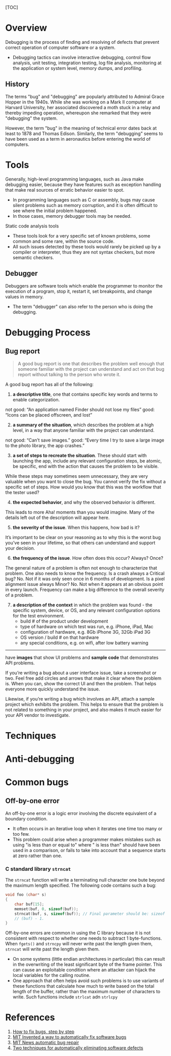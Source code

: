 [TOC]

# Overview

Debugging is the process of finding and resolving of defects that
prevent correct operation of computer software or a system.
- Debugging tactics can involve interactive debugging, control flow
  analysis, unit testing, integration testing, log file analysis,
  monitoring at the application or system level, memory dumps, and
  profiling.

## History

The terms "bug" and "debugging" are popularly attributed to Admiral
Grace Hopper in the 1940s. While she was working on a Mark II computer
at Harvard University, her associated discovered a moth stuck in a relay
and thereby impeding operation, whereupon she remarked that they were
"debugging" the system.

However, the term "bug" in the meaning of technical error dates back at
least to 1878 and Thomas Edison. Similarly, the term "debugging" seems
to have been used as a term in aeronautics before entering the world of
computers.

# Tools

Generally, high-level programming languages, such as Java make debugging
easier, because they have features such as exception handling that make
real sources of erratic behavior easier to spot.
- In programming languages such as C or assembly, bugs may cause silent
  problems such as memory corruption, and it is often difficult to see
  where the initial problem happened.
- In those cases, memory debugger tools may be needed.

Static code analysis tools
- These tools look for a very specific set of known problems, some
  common and some rare, within the source code.
- All such issues detected by these tools would rarely be picked up by a
  compiler or interpreter, thus they are not syntax checkers, but more
  semantic checkers.

## Debugger

Debuggers are software tools which enable the programmer to monitor the
execution of a program, stop it, restart it, set breakpoints, and change
values in memory.
- The term "debugger" can also refer to the person who is doing the
  debugging.


# Debugging Process

## Bug report

>A good bug report is one that describes the problem well enough that
>someone familiar with the project can understand and act on that bug
>report without talking to the person who wrote it.

A good bug report has all of the following:

1. **a descriptive title**, one that contains specific key words and
   terms to enable categorization.

not good: “An application named Finder should not lose my files” good:
“Icons can be placed offscreen, and lost”

2. **a summary of the situation**, which describes the problem at a high
   level, in a way that anyone familiar with the project can understand.

not good: “Can’t save images.” good: “Every time I try to save a large
image to the photo library, the app crashes.”

3. **a set of steps to recreate the situation**.  These should start
   with launching the app, include any relevant configuration steps, be
   atomic, be specific, end with the action that causes the problem to
   be visible.

While these steps may sometimes seem unnecessary, they are very valuable
when you want to close the bug. You cannot verify the fix without a
specific set of steps. How would you know that this was the workflow
that the tester used?

4. **the expected behavior**, and why the observed behavior is
   different.

This leads to more Aha! moments than you would imagine. Many of the
details left out of the description will appear here.

5. **the severity of the issue**.  When this happens, how bad is it?

It’s important to be clear on your reasoning as to why this is the worst
bug you’ve seen in your lifetime, so that others can understand and
support your decision.

6. **the frequency of the issue**.  How often does this occur? Always?
   Once?

The general nature of a problem is often not enough to characterize that
problem. One also needs to know the frequency. Is a crash always a
Critical bug?  No.  Not if it was only seen once in 6 months of
development. Is a pixel alignment issue always Minor?  No.  Not when it
appears at an obvious point in every launch. Frequency can make a big
difference to the overall severity of a problem.

7. **a description of the context** in which the problem was found - the
   specific system, device, or OS, and any relevant configuration
   options for the test environment.
    - build # of the product under development
    - type of hardware on which test was run, e.g. iPhone, iPad, Mac
    - configuration of hardware, e.g. 8Gb iPhone 3G, 32Gb iPad 3G
    - OS version / build # on that hardware
    - any special conditions, e.g. on wifi, after low battery warning

----

have **images** that show UI problems and **sample code** that
demonstrates API problems.

If you’re writing a bug about a user interface issue, take a screenshot
or two. Feel free add circles and arrows that make it clear where the
problem is. When you can, show the correct UI and then the problem.
That helps everyone more quickly understand the issue.

Likewise, if you’re writing a bug which involves an API, attach a sample
project which exhibits the problem. This helps to ensure that the
problem is not related to something in your project, and also makes it
much easier for your API vendor to investigate.

# Techniques

# Anti-debugging

# Common bugs

## Off-by-one error

An off-by-one error is a logic error involving the discrete equivalent
of a boundary condition.
+ It often occurs in an iterative loop when it iterates one time too
  many or too few.
+ This problem could arise when a programmer makes mistakes such as
  using "is less than or equal to" where " is less than" should have
  been used in a comparison, or fails to take into account that a
  sequence starts at zero rather than one.

### C standard library `strncat`

The `strncat` function will write a terminating null character one bute
beyond the maximum length specified. The following code contains such a
bug:

```c
void foo (char* s)
{
    char buf[15];
    memset(buf, 0, sizeof(buf));
    strncat(buf, s, sizeof(buf)); // Final parameter should be: sizeof
    // (buf) - 1.
}
```

Off-by-one errors are common in using the C library because it is not
consistent with respect to whether one needs to subtract 1
byte-functions. When `fgets()` and `strncpy` will never write past the
length given them, `strncat` will write past the length given them.
- On some systems (little endian architectures in particular) this can
  result in the overwriting of the least significant byte of the frame
  pointer. This can cause an exploitable condition where an attacker can
  hijack the local variables for the calling routine.
- One approach that often helps avoid such problems is to use variants
  of these functions that calculate how much to write based on the total
  length of the buffer, rather than the maximum number of characters to
  write. Such functions include `strlcat` adn `strlcpy`

# References

1. [How to fix bugs, step by step][1]
2. [MIT Invented a way to automatically fix software bugs][2]
3. [MIT News automatic bug repair][3]
4. [Two techniques for automatically eliminating software defects][4]

[1]: http://www.yacoset.com/Home/how-to-fix-bugs-step-by-step "How to fix bugs, step by step"
[2]: http://gizmodo.com/mit-invented-a-way-to-fix-software-bugs-autonomously-wi-1714669000 "MIT invented a way to automatically fix software bugs"
[3]: http://news.mit.edu/2015/automatic-code-bug-repair-0629 "MIT News automatic bug repair"
[4]: http://www.srl.inf.ethz.ch/workshop2014/eth-rinard.pdf "Two techniques for automatically eliminating software defects"

